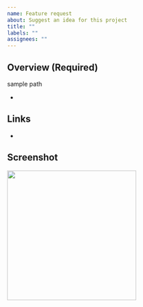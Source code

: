 ```yaml
---
name: Feature request
about: Suggest an idea for this project
title: ""
labels: ""
assignees: ""
---
```


## Overview (Required)

sample path

-

## Links

-

## Screenshot

<img src="" width="300" />
